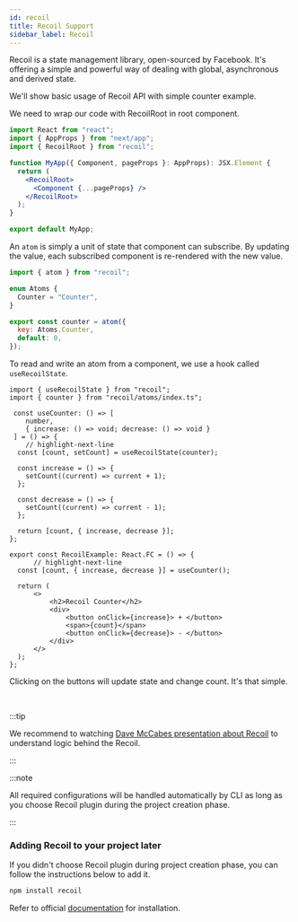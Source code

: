 ```yaml
---
id: recoil
title: Recoil Support
sidebar_label: Recoil
---
```


Recoil is a state management library, open-sourced by Facebook. It's offering a simple and powerful way of dealing with global, asynchronous and derived state.

We'll show basic usage of Recoil API with simple counter example.

We need to wrap our code with RecoilRoot in root component.

``` jsx title="pages/__app.tsx"
import React from "react";
import { AppProps } from "next/app";
import { RecoilRoot } from "recoil";

function MyApp({ Component, pageProps }: AppProps): JSX.Element {
  return (
    <RecoilRoot>
      <Component {...pageProps} />
    </RecoilRoot>
  );
}

export default MyApp;
```

An `atom` is simply a unit of state that component can subscribe. By updating the value, each subscribed component is re-rendered with the new value.

```jsx title="recoil/atoms/index.ts"
import { atom } from "recoil";

enum Atoms {
  Counter = "Counter",
}

export const counter = atom({
  key: Atoms.Counter,
  default: 0,
});
```

To read and write an atom from a component, we use a hook called `useRecoilState`.

```tsx title="componentes/RecoilExample/index.tsx"
import { useRecoilState } from "recoil";
import { counter } from "recoil/atoms/index.ts";

 const useCounter: () => [
    number,
    { increase: () => void; decrease: () => void }
 ] = () => {
    // highlight-next-line
  const [count, setCount] = useRecoilState(counter);

  const increase = () => {
    setCount((current) => current + 1);
  };

  const decrease = () => {
    setCount((current) => current - 1);
  };

  return [count, { increase, decrease }];
};

export const RecoilExample: React.FC = () => {
      // highlight-next-line
  const [count, { increase, decrease }] = useCounter();

  return (
      <>
          <h2>Recoil Counter</h2>
          <div>
              <button onClick={increase}> + </button>
              <span>{count}</span>
              <button onClick={decrease}> - </button>
          </div>
      </>
  );
};
```
Clicking on the buttons will update state and change count. It's that simple.

<br/>

:::tip

We recommend to watching [Dave McCabes presentation about Recoil](https://www.youtube.com/watch?v=_ISAA_Jt9kI&feature=youtu.be&ab_channel=ReactEurope) to understand logic behind the Recoil.

:::

:::note

All required configurations will be handled automatically by CLI as long as you choose Recoil plugin during the project creation phase.

:::


### Adding Recoil to your project later

If you didn't choose Recoil plugin during project creation phase, you can follow the instructions below to add it.

```bash
npm install recoil
```

Refer to official [documentation](https://recoiljs.org/docs/introduction/installation) for installation.
